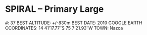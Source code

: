 # SPIRAL – Primary Large

#: 37
BEST ALTITUDE: +/-830m
BEST DATE: 2010
GOOGLE EARTH COORDINATES: 14 41’17.77″S 75 7’21.93″W
TOWN: Nazca